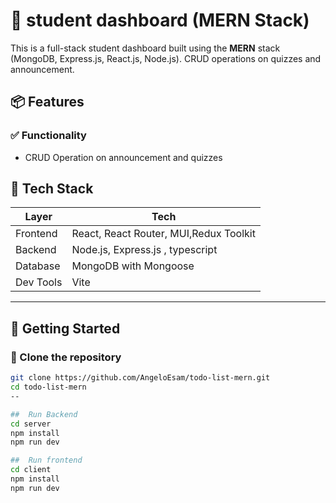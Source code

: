 # 📝 student dashboard (MERN Stack)

This is a full-stack student dashboard built using the **MERN** stack (MongoDB, Express.js, React.js, Node.js). CRUD operations on quizzes and announcement.

## 📦 Features

### ✅ Functionality
- CRUD Operation on announcement and quizzes

## 🧰 Tech Stack

| Layer      | Tech                                  |
|------------|---------------------------------------|
| Frontend   | React, React Router, MUI,Redux Toolkit|
| Backend    | Node.js, Express.js , typescript      |
| Database   | MongoDB with Mongoose                 |
| Dev Tools  | Vite                                  |

---

## 🚀 Getting Started

### 📁 Clone the repository

```bash
git clone https://github.com/AngeloEsam/todo-list-mern.git
cd todo-list-mern
--

##  Run Backend
cd server
npm install
npm run dev

##  Run frontend
cd client
npm install
npm run dev
